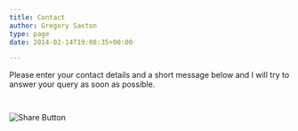 ```yaml
---
title: Contact
author: Gregory Saxton
type: page
date: 2014-02-14T19:08:35+00:00

---
```

<div id="cscf" class="cscfBlock">
  <div class="cscfMessageSent" style="display:none;">
    <h3>
      Message Sent
    </h3>
    
    <p>
      Thank you for your message, we will be in touch very shortly.
    </p>
  </div>
  
  <div class="cscfMessageNotSent" style="display:none;">
    <p>
      Sorry, there has been a problem and your message was not sent.
    </p>
  </div>
  
  <div class="cscfForm">
    <p>
      Please enter your contact details and a short message below and I will try to answer your query as soon as possible.
    </p>
  </div>
</div>

<div style="padding-bottom:20px; padding-top:10px;" class="hupso-share-buttons">
  <!-- Hupso Share Buttons - https://www.hupso.com/share/ -->
  
  <a class="hupso_toolbar" href="https://www.hupso.com/share/"><img src="http://static.hupso.com/share/buttons/share-medium.png" style="border:0px; padding-top: 5px; float:left;" alt="Share Button" /></a><!-- Hupso Share Buttons -->
</div>